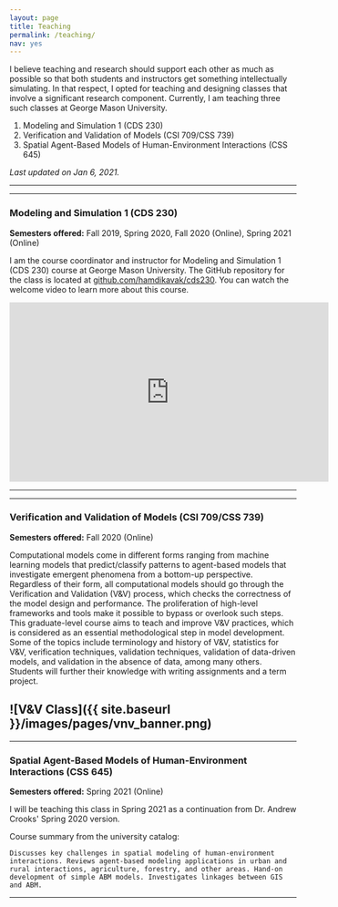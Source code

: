 ```yaml
---
layout: page
title: Teaching
permalink: /teaching/
nav: yes
---
```


I believe teaching and research should support each other as much as possible so that both students and instructors get something intellectually simulating. In that respect, I opted for teaching and designing classes that involve a significant research component. Currently, I am teaching three such classes at  George Mason University. 
 
1. Modeling and Simulation 1 (CDS 230)
2. Verification and Validation of Models (CSI 709/CSS 739)
3. Spatial Agent-Based Models of Human-Environment Interactions (CSS 645)  

*Last updated on Jan 6, 2021.*

---
---
### Modeling and Simulation 1 (CDS 230)
**Semesters offered:** Fall 2019, Spring 2020, Fall 2020 (Online), Spring 2021 (Online) 

I am the course coordinator and instructor for Modeling and Simulation 1 (CDS 230) course at George Mason University. The GitHub repository for the class is located at [github.com/hamdikavak/cds230](https://github.com/hamdikavak/cds230). You can watch the welcome video to learn more about this course.

<iframe width="560" height="315" src="https://www.youtube.com/embed/H43B112zfuY" frameborder="0" allow="accelerometer; autoplay; encrypted-media; gyroscope; picture-in-picture" allowfullscreen></iframe>

---
---
### Verification and Validation of Models (CSI 709/CSS 739)
**Semesters offered:** Fall 2020 (Online)  

Computational models come in different forms ranging from machine learning models that predict/classify patterns to agent-based models that investigate emergent phenomena from a bottom-up perspective. Regardless of their form, all computational models should go through the Verification and Validation (V&V) process, which checks the correctness of the model design and performance. The proliferation of high-level frameworks and tools make it possible to bypass or overlook such steps. This graduate-level course aims to teach and improve V&V practices, which is considered as an essential methodological step in model development. Some of the topics include terminology and history of V&V, statistics for V&V, verification techniques, validation techniques, validation of data-driven models, and validation in the absence of data, among many others. Students will further their knowledge with writing assignments and a term project.

![V&V Class]({{ site.baseurl }}/images/pages/vnv_banner.png)  
---
---  

### Spatial Agent-Based Models of Human-Environment Interactions (CSS 645)
**Semesters offered:** Spring 2021 (Online)  

I will be teaching this class in Spring 2021 as a continuation from Dr. Andrew Crooks' Spring 2020 version.  

Course summary from the university catalog:

```Discusses key challenges in spatial modeling of human-environment interactions. Reviews agent-based modeling applications in urban and rural interactions, agriculture, forestry, and other areas. Hand-on development of simple ABM models. Investigates linkages between GIS and ABM. ```

---